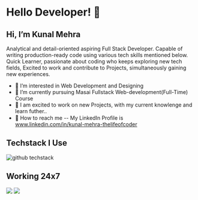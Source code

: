 # Hello Developer! 👋
## Hi, I’m Kunal Mehra

Analytical and detail-oriented aspiring Full Stack Developer. 
Capable of writing production-ready code using various tech skills mentioned below.
Quick Learner, passionate about coding who keeps exploring new tech fields, 
Excited to work and contribute to Projects, simultaneously gaining new experiences.

- 📘 I’m interested in Web Development and Designing
- 🌱 I’m currently pursuing Masai Fullstack Web-development(Full-Time) Course
- 💝 I am excited to work on new Projects, with my current knowlenge and learn futher..
- 📳 How to reach me -- My LinkedIn Profile is <img src="https://user-images.githubusercontent.com/112753481/215295737-4262bf24-24c7-47da-8549-c9222abe2c69.svg" width="15" height="15">  www.linkedin.com/in/kunal-mehra-thelifeofcoder


## Techstack I Use
![github techstack](https://user-images.githubusercontent.com/112753481/215295303-b3a01994-aae3-403f-aedf-062a007f69cc.png)

## Working 24x7
![](https://media.tenor.com/bQCHJwgCNuMAAAAM/kitten-cat.gif)  ![](https://media.tenor.com/y2JXkY1pXkwAAAAM/cat-computer.gif)
